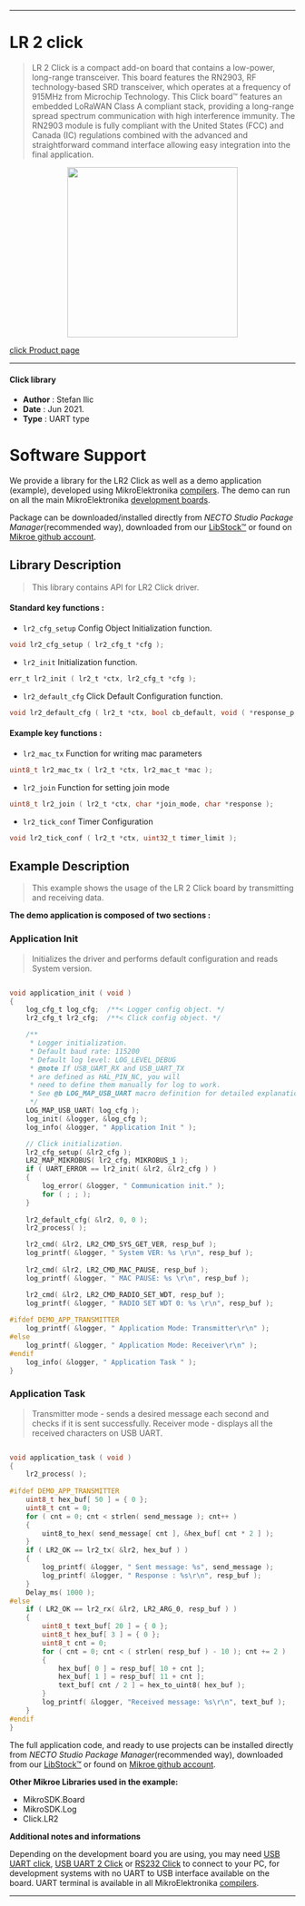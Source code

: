 
---
# LR 2 click

> LR 2 Click is a compact add-on board that contains a low-power, long-range transceiver. This board features the RN2903, RF technology-based SRD transceiver, which operates at a frequency of 915MHz from Microchip Technology. This Click board™ features an embedded LoRaWAN Class A compliant stack, providing a long-range spread spectrum communication with high interference immunity. The RN2903 module is fully compliant with the United States (FCC) and Canada (IC) regulations combined with the advanced and straightforward command interface allowing easy integration into the final application. 

<p align="center">
  <img src="https://download.mikroe.com/images/click_for_ide/lr_2_click.png" height=300px>
</p>

[click Product page](https://www.mikroe.com/lr-2-click)

---


#### Click library

- **Author**        : Stefan Ilic
- **Date**          : Jun 2021.
- **Type**          : UART type


# Software Support

We provide a library for the LR2 Click
as well as a demo application (example), developed using MikroElektronika
[compilers](https://www.mikroe.com/necto-studio).
The demo can run on all the main MikroElektronika [development boards](https://www.mikroe.com/development-boards).

Package can be downloaded/installed directly from *NECTO Studio Package Manager*(recommended way), downloaded from our [LibStock&trade;](https://libstock.mikroe.com) or found on [Mikroe github account](https://github.com/MikroElektronika/mikrosdk_click_v2/tree/master/clicks).

## Library Description

> This library contains API for LR2 Click driver.

#### Standard key functions :

- `lr2_cfg_setup` Config Object Initialization function.
```c
void lr2_cfg_setup ( lr2_cfg_t *cfg );
```

- `lr2_init` Initialization function.
```c
err_t lr2_init ( lr2_t *ctx, lr2_cfg_t *cfg );
```

- `lr2_default_cfg` Click Default Configuration function.
```c
void lr2_default_cfg ( lr2_t *ctx, bool cb_default, void ( *response_p )( char *response ) );
```

#### Example key functions :

- `lr2_mac_tx` Function for writing mac parameters
```c
uint8_t lr2_mac_tx ( lr2_t *ctx, lr2_mac_t *mac );
```

- `lr2_join` Function for setting join mode
```c
uint8_t lr2_join ( lr2_t *ctx, char *join_mode, char *response );
```

- `lr2_tick_conf` Timer Configuration
```c
void lr2_tick_conf ( lr2_t *ctx, uint32_t timer_limit );
```

## Example Description

> This example shows the usage of the LR 2 Click board by transmitting and receiving data.

**The demo application is composed of two sections :**

### Application Init

> Initializes the driver and performs default configuration and reads System version.

```c

void application_init ( void ) 
{
    log_cfg_t log_cfg;  /**< Logger config object. */
    lr2_cfg_t lr2_cfg;  /**< Click config object. */

    /** 
     * Logger initialization.
     * Default baud rate: 115200
     * Default log level: LOG_LEVEL_DEBUG
     * @note If USB_UART_RX and USB_UART_TX 
     * are defined as HAL_PIN_NC, you will 
     * need to define them manually for log to work. 
     * See @b LOG_MAP_USB_UART macro definition for detailed explanation.
     */
    LOG_MAP_USB_UART( log_cfg );
    log_init( &logger, &log_cfg );
    log_info( &logger, " Application Init " );

    // Click initialization.
    lr2_cfg_setup( &lr2_cfg );
    LR2_MAP_MIKROBUS( lr2_cfg, MIKROBUS_1 );
    if ( UART_ERROR == lr2_init( &lr2, &lr2_cfg ) ) 
    {
        log_error( &logger, " Communication init." );
        for ( ; ; );
    }
    
    lr2_default_cfg( &lr2, 0, 0 );
    lr2_process( );

    lr2_cmd( &lr2, LR2_CMD_SYS_GET_VER, resp_buf );
    log_printf( &logger, " System VER: %s \r\n", resp_buf );
    
    lr2_cmd( &lr2, LR2_CMD_MAC_PAUSE, resp_buf );
    log_printf( &logger, " MAC PAUSE: %s \r\n", resp_buf );

    lr2_cmd( &lr2, LR2_CMD_RADIO_SET_WDT, resp_buf );
    log_printf( &logger, " RADIO SET WDT 0: %s \r\n", resp_buf );
    
#ifdef DEMO_APP_TRANSMITTER
    log_printf( &logger, " Application Mode: Transmitter\r\n" );
#else
    log_printf( &logger, " Application Mode: Receiver\r\n" );
#endif
    log_info( &logger, " Application Task " );
}

```

### Application Task

> Transmitter mode - sends a desired message each second and checks if it is sent successfully.
Receiver mode - displays all the received characters on USB UART.

```c

void application_task ( void ) 
{
    lr2_process( );
    
#ifdef DEMO_APP_TRANSMITTER
    uint8_t hex_buf[ 50 ] = { 0 };
    uint8_t cnt = 0;
    for ( cnt = 0; cnt < strlen( send_message ); cnt++ ) 
    {
        uint8_to_hex( send_message[ cnt ], &hex_buf[ cnt * 2 ] );
    }
    if ( LR2_OK == lr2_tx( &lr2, hex_buf ) ) 
    {
        log_printf( &logger, " Sent message: %s", send_message );
        log_printf( &logger, " Response : %s\r\n", resp_buf );
    }
    Delay_ms( 1000 );
#else
    if ( LR2_OK == lr2_rx( &lr2, LR2_ARG_0, resp_buf ) ) 
    {
        uint8_t text_buf[ 20 ] = { 0 };
        uint8_t hex_buf[ 3 ] = { 0 };
        uint8_t cnt = 0;
        for ( cnt = 0; cnt < ( strlen( resp_buf ) - 10 ); cnt += 2 )
        {
            hex_buf[ 0 ] = resp_buf[ 10 + cnt ];
            hex_buf[ 1 ] = resp_buf[ 11 + cnt ];
            text_buf[ cnt / 2 ] = hex_to_uint8( hex_buf );
        }
        log_printf( &logger, "Received message: %s\r\n", text_buf );
    }
#endif
}

```


The full application code, and ready to use projects can be installed directly from *NECTO Studio Package Manager*(recommended way), downloaded from our [LibStock&trade;](https://libstock.mikroe.com) or found on [Mikroe github account](https://github.com/MikroElektronika/mikrosdk_click_v2/tree/master/clicks).

**Other Mikroe Libraries used in the example:**

- MikroSDK.Board
- MikroSDK.Log
- Click.LR2

**Additional notes and informations**

Depending on the development board you are using, you may need
[USB UART click](https://www.mikroe.com/usb-uart-click),
[USB UART 2 Click](https://www.mikroe.com/usb-uart-2-click) or
[RS232 Click](https://www.mikroe.com/rs232-click) to connect to your PC, for
development systems with no UART to USB interface available on the board. UART
terminal is available in all MikroElektronika
[compilers](https://shop.mikroe.com/compilers).

---

